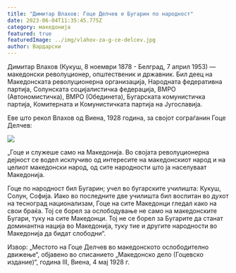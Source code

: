 ```yaml
---
title: "Димитар Влахов: Гоце Делчев е Бугарин по народност"
date: 2023-06-04T11:35:45.775Z
category: македонија
featured: true
featuredImage: ../img/vlahov-za-g-ce-delcev.jpg
author: Вардарски
---
```

<!--StartFragment-->

Димитар Влахов (Кукуш, 8 ноември 1878 - Белград, 7 април 1953) — македонски револуционер, општественик и државник. Бил деец на Македонската револуционерна организација, Народната федеративна партија, Солунската социјалистичка федерација, ВМРО (Автономистичка), ВМРО (Обединета), Бугарската комунистичка партија, Комитерната и Комунистичката партија на Југославија.

<!--EndFragment-->Еве што рекол Влахов од Виена, 1928 година, за својот сограѓанин Гоце Делчев:

![](../img/13-768x405.jpg)

„Гоце и служеше само на Македонија. Во својата револуционерна дејност се водел исклучиво од интересите на македонскиот народ и на целиот македонски народ, од сите народности што ја населуваат Македонија.

Гоце по народност бил Бугарин; учел во бугарските училишта: Кукуш, Солун, Софија. Иако во последните две училишта бил воспитан во духот на тесноград национализам, Гоце на сите Македонци гледал како на свои браќа. Тој се борел за ослободување не само на македонските Бугари, туку на сите Македонци. Тој не се борел за Бугарите да станат доминантна нација во Македонија, туку тие и другите народности во Македонија да бидат слободни“.

Извор: „Местото на Гоце Делчев во македонското ослободително движење“, објавено во списанието „Македонско дело (Гоцевско издание)“, година III, Виена, 4 мај 1928 г.